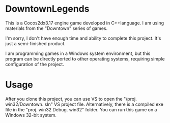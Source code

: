 # DowntownLegends
This is a Cocos2dx3.17 engine game developed in C++language. I am using materials from the "Downtown" series of games.

I'm sorry, I don't have enough time and ability to complete this project. It's just a semi-finished product. 

I am programming games in a Windows system environment, but this program can be directly ported to other operating systems, requiring simple configuration of the project. 

# Usage
After you clone this project, you can use VS to open the "/proj. win32/Downtown. sln" VS project file. 
Alternatively, there is a compiled exe file in the "proj. win32 Debug. win32" folder. You can run this game on a Windows 32-bit system.
